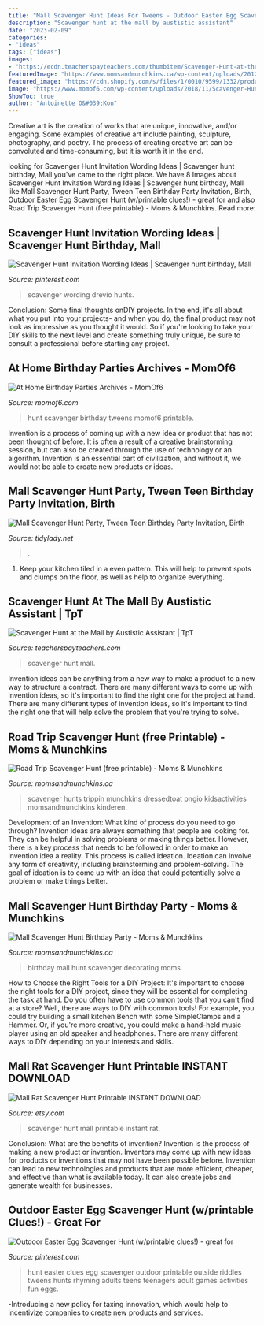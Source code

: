 ```yaml
---
title: "Mall Scavenger Hunt Ideas For Tweens - Outdoor Easter Egg Scavenger Hunt (w/printable Clues!)"
description: "Scavenger hunt at the mall by austistic assistant"
date: "2023-02-09"
categories:
- "ideas"
tags: ["ideas"]
images:
- "https://ecdn.teacherspayteachers.com/thumbitem/Scavenger-Hunt-at-the-Mall-3492156-1510658452/original-3492156-1.jpg"
featuredImage: "https://www.momsandmunchkins.ca/wp-content/uploads/2012/04/road-trip-scavenger.png"
featured_image: "https://cdn.shopify.com/s/files/1/0010/9599/1332/products/il_fullxfull.1930629766_4pq6_1200x1200.jpg?v=1573998764"
image: "https://www.momof6.com/wp-content/uploads/2018/11/Scavenger-Hunt-Ideas-LS-350x350.jpg"
ShowToc: true
author: "Antoinette O&#039;Kon"
---
```



Creative art is the creation of works that are unique, innovative, and/or engaging. Some examples of creative art include painting, sculpture, photography, and poetry. The process of creating creative art can be convoluted and time-consuming, but it is worth it in the end.

	

		
looking for Scavenger Hunt Invitation Wording Ideas | Scavenger hunt birthday, Mall you've came to the right place. We have 8 Images about Scavenger Hunt Invitation Wording Ideas | Scavenger hunt birthday, Mall like Mall Scavenger Hunt Party, Tween Teen Birthday Party Invitation, Birth, Outdoor Easter Egg Scavenger Hunt (w/printable clues!) - great for and also Road Trip Scavenger Hunt (free printable) - Moms &amp; Munchkins. Read more:
		
    
## Scavenger Hunt Invitation Wording Ideas | Scavenger Hunt Birthday, Mall

<img loading=lazy src="https://i.pinimg.com/736x/e3/ad/46/e3ad466bc9d16417fee7fcec1ff9539a.jpg" onerror="this.onerror=null;this.src='https://tse2.mm.bing.net/th?id=OIP._5OGzLi1NZa-y6e0ZSoKZwHaKX&amp;pid=15.1';" alt="Scavenger Hunt Invitation Wording Ideas | Scavenger hunt birthday, Mall">

_Source: pinterest.com_

>scavenger wording drevio hunts. 

	

Conclusion: Some final thoughts onDIY projects.
In the end, it's all about what you put into your projects- and when you do, the final product may not look as impressive as you thought it would. So if you're looking to take your DIY skills to the next level and create something truly unique, be sure to consult a professional before starting any project.

    
## At Home Birthday Parties Archives - MomOf6

<img loading=lazy src="https://www.momof6.com/wp-content/uploads/2018/11/Scavenger-Hunt-Ideas-LS-350x350.jpg" onerror="this.onerror=null;this.src='https://tse1.mm.bing.net/th?id=OIP.Z2rBVfIkwUBTK-z25xntCwAAAA&amp;pid=15.1';" alt="At Home Birthday Parties Archives - MomOf6">

_Source: momof6.com_

>hunt scavenger birthday tweens momof6 printable. 

	

Invention is a process of coming up with a new idea or product that has not been thought of before. It is often a result of a creative brainstorming session, but can also be created through the use of technology or an algorithm. Invention is an essential part of civilization, and without it, we would not be able to create new products or ideas.

    
## Mall Scavenger Hunt Party, Tween Teen Birthday Party Invitation, Birth

<img loading=lazy src="https://cdn.shopify.com/s/files/1/0010/9599/1332/products/il_fullxfull.1930629766_4pq6_1200x1200.jpg?v=1573998764" onerror="this.onerror=null;this.src='https://tse3.mm.bing.net/th?id=OIP.8EZbmvs3ZvIE30kJD_EhOwHaHa&amp;pid=15.1';" alt="Mall Scavenger Hunt Party, Tween Teen Birthday Party Invitation, Birth">

_Source: tidylady.net_

>. 

	

1. Keep your kitchen tiled in a even pattern. This will help to prevent spots and clumps on the floor, as well as help to organize everything.

    
## Scavenger Hunt At The Mall By Austistic Assistant | TpT

<img loading=lazy src="https://ecdn.teacherspayteachers.com/thumbitem/Scavenger-Hunt-at-the-Mall-3492156-1510658452/original-3492156-1.jpg" onerror="this.onerror=null;this.src='https://tse4.mm.bing.net/th?id=OIP.8BFpMUWw1mkFFbTqI1qOdAAAAA&amp;pid=15.1';" alt="Scavenger Hunt at the Mall by Austistic Assistant | TpT">

_Source: teacherspayteachers.com_

>scavenger hunt mall. 

	

Invention ideas can be anything from a new way to make a product to a new way to structure a contract. There are many different ways to come up with invention ideas, so it's important to find the right one for the project at hand. There are many different types of invention ideas, so it's important to find the right one that will help solve the problem that you're trying to solve.

    
## Road Trip Scavenger Hunt (free Printable) - Moms &amp; Munchkins

<img loading=lazy src="https://www.momsandmunchkins.ca/wp-content/uploads/2012/04/road-trip-scavenger.png" onerror="this.onerror=null;this.src='https://tse3.mm.bing.net/th?id=OIP.6ft8IPi2C8DKK_ET2Z5ufwAAAA&amp;pid=15.1';" alt="Road Trip Scavenger Hunt (free printable) - Moms &amp; Munchkins">

_Source: momsandmunchkins.ca_

>scavenger hunts trippin munchkins dressedtoat pngio kidsactivities momsandmunchkins kinderen. 

	

Development of an Invention: What kind of process do you need to go through?
Invention ideas are always something that people are looking for. They can be helpful in solving problems or making things better. However, there is a key process that needs to be followed in order to make an invention idea a reality. This process is called ideation. Ideation can involve any form of creativity, including brainstorming and problem-solving. The goal of ideation is to come up with an idea that could potentially solve a problem or make things better.

    
## Mall Scavenger Hunt Birthday Party - Moms &amp; Munchkins

<img loading=lazy src="http://www.momsandmunchkins.ca/wp-content/uploads/2015/04/mall-birthday-party-1.jpg" onerror="this.onerror=null;this.src='https://tse4.mm.bing.net/th?id=OIP.e2AG34jXDnf_Y4GV9C-apQHaF-&amp;pid=15.1';" alt="Mall Scavenger Hunt Birthday Party - Moms &amp; Munchkins">

_Source: momsandmunchkins.ca_

>birthday mall hunt scavenger decorating moms. 

	

How to Choose the Right Tools for a DIY Project: It's important to choose the right tools for a DIY project, since they will be essential for completing the task at hand.
Do you often have to use common tools that you can't find at a store? Well, there are ways to DIY with common tools! For example, you could try building a small kitchen Bench with some SimpleClamps and a Hammer. Or, if you're more creative, you could make a hand-held music player using an old speaker and headphones. There are many different ways to DIY depending on your interests and skills.

    
## Mall Rat Scavenger Hunt Printable INSTANT DOWNLOAD

<img loading=lazy src="https://img1.etsystatic.com/057/0/9707520/il_570xN.749175225_jj4i.jpg" onerror="this.onerror=null;this.src='https://tse1.mm.bing.net/th?id=OIP._mei8vrRpWmwtv2H0DPGIQHaJl&amp;pid=15.1';" alt="Mall Rat Scavenger Hunt Printable INSTANT DOWNLOAD">

_Source: etsy.com_

>scavenger hunt mall printable instant rat. 

	

Conclusion: What are the benefits of invention?
Invention is the process of making a new product or invention. Inventors may come up with new ideas for products or inventions that may not have been possible before. Invention can lead to new technologies and products that are more efficient, cheaper, and effective than what is available today. It can also create jobs and generate wealth for businesses.

    
## Outdoor Easter Egg Scavenger Hunt (w/printable Clues!) - Great For

<img loading=lazy src="https://i.pinimg.com/736x/d1/32/31/d13231db8fb9dda6a5e756018a0f142f.jpg" onerror="this.onerror=null;this.src='https://tse1.mm.bing.net/th?id=OIP.W6xLHLftqsqfxrN6mgd-VwHaM_&amp;pid=15.1';" alt="Outdoor Easter Egg Scavenger Hunt (w/printable clues!) - great for">

_Source: pinterest.com_

>hunt easter clues egg scavenger outdoor printable outside riddles tweens hunts rhyming adults teens teenagers adult games activities fun eggs. 

	

-Introducing a new policy for taxing innovation, which would help to incentivize companies to create new products and services.

